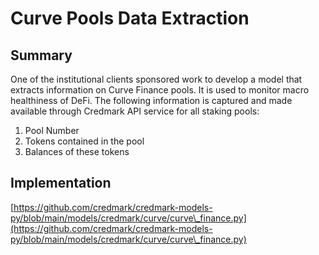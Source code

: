 # Curve Pools Data Extraction

## Summary

One of the institutional clients sponsored work to develop a model that extracts information on  Curve Finance pools. It is used to monitor macro healthiness of DeFi. The following information is captured and made available through Credmark API service for all staking pools:

1. Pool Number
2. Tokens contained in the pool
3. Balances of these tokens

## Implementation

[https://github.com/credmark/credmark-models-py/blob/main/models/credmark/curve/curve\_finance.py](https://github.com/credmark/credmark-models-py/blob/main/models/credmark/curve/curve\_finance.py)

